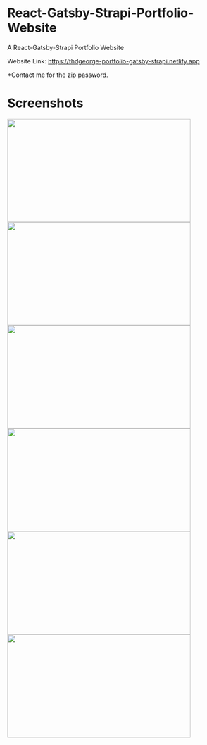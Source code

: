 # React-Gatsby-Strapi-Portfolio-Website

A React-Gatsby-Strapi Portfolio Website

Website Link:
https://thdgeorge-portfolio-gatsby-strapi.netlify.app

\*Contact me for the zip password.

# Screenshots

<img src="https://github.com/thgeorge-se/React-Gatsby-Strapi-Portfolio-Website/blob/master/Screenshots/Screenshot%201.jpg" width="416" height="234" /> <img src="https://github.com/thgeorge-se/React-Gatsby-Strapi-Portfolio-Website/blob/master/Screenshots/Screenshot%202.jpg" width="416" height="234" /> <img src="https://github.com/thgeorge-se/React-Gatsby-Strapi-Portfolio-Website/blob/master/Screenshots/Screenshot%203.jpg" width="416" height="234" /> <img src="https://github.com/thgeorge-se/React-Gatsby-Strapi-Portfolio-Website/blob/master/Screenshots/Screenshot%204.jpg" width="416" height="234" /> <img src="https://github.com/thgeorge-se/React-Gatsby-Strapi-Portfolio-Website/blob/master/Screenshots/Screenshot%205.jpg" width="416" height="234" /> <img src="https://github.com/thgeorge-se/React-Gatsby-Strapi-Portfolio-Website/blob/master/Screenshots/Screenshot%206.jpg" width="416" height="234" />
